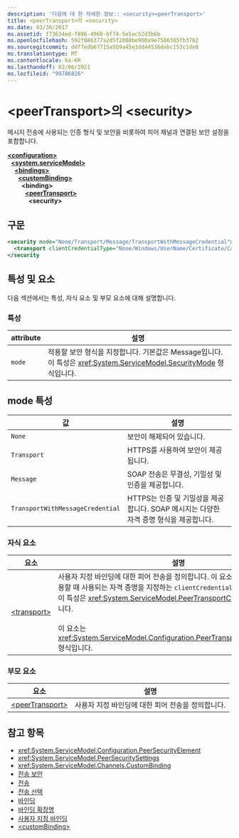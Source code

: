 ```yaml
---
description: '다음에 대 한 자세한 정보:: <security><peerTransport>'
title: <peerTransport>의 <security>
ms.date: 03/30/2017
ms.assetid: f73634ed-f896-4968-bf74-5e5ac52d3b6b
ms.openlocfilehash: 592f886377a2d5f2008be900a9e7586385fb3782
ms.sourcegitcommit: ddf7edb67715a5b9a45e3dd44536dabc153c1de0
ms.translationtype: MT
ms.contentlocale: ko-KR
ms.lasthandoff: 02/06/2021
ms.locfileid: "99786826"
---
```

# <a name="security-of-peertransport"></a>\<peerTransport>의 \<security>

메시지 전송에 사용되는 인증 형식 및 보안을 비롯하여 피어 채널과 연결된 보안 설정을 포함합니다.  
  
[**\<configuration>**](../configuration-element.md)\
&nbsp;&nbsp;[**\<system.serviceModel>**](system-servicemodel.md)\
&nbsp;&nbsp;&nbsp;&nbsp;[**\<bindings>**](bindings.md)\
&nbsp;&nbsp;&nbsp;&nbsp;&nbsp;&nbsp;[**\<customBinding>**](custombinding.md)\
&nbsp;&nbsp;&nbsp;&nbsp;&nbsp;&nbsp;&nbsp;&nbsp;**\<binding>**\
&nbsp;&nbsp;&nbsp;&nbsp;&nbsp;&nbsp;&nbsp;&nbsp;&nbsp;&nbsp;[**\<peerTransport>**](peertransport.md)\
&nbsp;&nbsp;&nbsp;&nbsp;&nbsp;&nbsp;&nbsp;&nbsp;&nbsp;&nbsp;&nbsp;&nbsp;**\<security>**  
  
## <a name="syntax"></a>구문  
  
```xml  
<security mode="None/Transport/Message/TransportWithMessageCredential">
  <transport clientCredentialType="None/Windows/UserName/Certificate/CardSpace" />
</security
```  
  
## <a name="attributes-and-elements"></a>특성 및 요소  

 다음 섹션에서는 특성, 자식 요소 및 부모 요소에 대해 설명합니다.  
  
### <a name="attributes"></a>특성  
  
|attribute|설명|  
|---------------|-----------------|  
|`mode`|적용할 보안 형식을 지정합니다. 기본값은 Message입니다. 이 특성은 <xref:System.ServiceModel.SecurityMode> 형식입니다.|  
  
## <a name="mode-attribute"></a>mode 특성  
  
|값|설명|  
|-----------|-----------------|  
|`None`|보안이 해제되어 있습니다.|  
|`Transport`|HTTPS를 사용하여 보안이 제공됩니다.|  
|`Message`|SOAP 전송은 무결성, 기밀성 및 인증을 제공합니다.|  
|`TransportWithMessageCredential`|HTTPS는 인증 및 기밀성을 제공합니다. SOAP 메시지는 다양한 자격 증명 형식을 제공합니다.|  
  
### <a name="child-elements"></a>자식 요소  
  
|요소|설명|  
|-------------|-----------------|  
|[\<transport>](transport-of-peertransport.md)|사용자 지정 바인딩에 대한 피어 전송을 정의합니다. 이 요소에는 서비스와 상호 작용할 때 사용되는 자격 증명을 지정하는 `clientCredentialType` 특성이 있습니다. 이 특성은 <xref:System.ServiceModel.PeerTransportCredentialType> 형식입니다.<br /><br /> 이 요소는 <xref:System.ServiceModel.Configuration.PeerTransportSecurityElement> 형식입니다.|  
  
### <a name="parent-elements"></a>부모 요소  
  
|요소|설명|  
|-------------|-----------------|  
|[\<peerTransport>](peertransport.md)|사용자 지정 바인딩에 대한 피어 전송을 정의합니다.|  
  
## <a name="see-also"></a>참고 항목

- <xref:System.ServiceModel.Configuration.PeerSecurityElement>
- <xref:System.ServiceModel.PeerSecuritySettings>
- <xref:System.ServiceModel.Channels.CustomBinding>
- [전송 보안](../../../wcf/feature-details/transport-security.md)
- [전송](../../../wcf/feature-details/transports.md)
- [전송 선택](../../../wcf/feature-details/choosing-a-transport.md)
- [바인딩](../../../wcf/bindings.md)
- [바인딩 확장명](../../../wcf/extending/extending-bindings.md)
- [사용자 지정 바인딩](../../../wcf/extending/custom-bindings.md)
- [\<customBinding>](custombinding.md)
